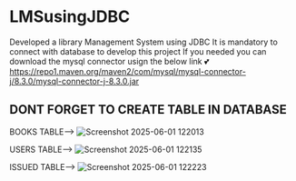 # LMSusingJDBC

Developed a  library Management System  using JDBC
It is mandatory to connect with database to develop this project If you needed you can download the mysql connector usign the below link 💕 https://repo1.maven.org/maven2/com/mysql/mysql-connector-j/8.3.0/mysql-connector-j-8.3.0.jar

DONT FORGET TO CREATE TABLE IN DATABASE
-----------------------------------------
BOOKS TABLE-->
![Screenshot 2025-06-01 122013](https://github.com/user-attachments/assets/a30f8680-7b2b-4e9e-be53-665f0afec301)

USERS TABLE-->
![Screenshot 2025-06-01 122135](https://github.com/user-attachments/assets/8573903b-9f22-444c-be81-7ed1ad800581)


ISSUED TABLE-->
![Screenshot 2025-06-01 122223](https://github.com/user-attachments/assets/7363af04-3618-4cea-83ab-51e928077f77)
